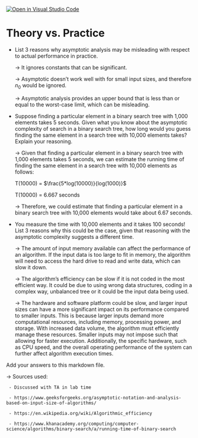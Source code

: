 [![Open in Visual Studio Code](https://classroom.github.com/assets/open-in-vscode-718a45dd9cf7e7f842a935f5ebbe5719a5e09af4491e668f4dbf3b35d5cca122.svg)](https://classroom.github.com/online_ide?assignment_repo_id=11977131&assignment_repo_type=AssignmentRepo)
# Theory vs. Practice

- List 3 reasons why asymptotic analysis may be misleading with respect to
  actual performance in practice.

   ->  It ignores constants that can be significant. 

   ->  Asymptotic doesn’t work well with for small input sizes, and therefore $n_0$ would be ignored. 

   ->  Asymptotic analysis provides an upper bound that is less than or equal to the worst-case limit, which can be misleading.



- Suppose finding a particular element in a binary search tree with 1,000
  elements takes 5 seconds. Given what you know about the asymptotic complexity
  of search in a binary search tree, how long would you guess finding the same
  element in a search tree with 10,000 elements takes? Explain your reasoning.

  -> Given that finding a particular element in a binary search tree with 1,000 elements takes 5 seconds, we can estimate the running time of finding the same element in 
 a search tree with 10,000 elements as follows:

    T(10000) = $\frac{5*log(10000)}{log(1000)}$

    T(10000) = 6.667 seconds

  -> Therefore, we could estimate that finding a particular element in a binary search tree with 10,000 elements would take about 6.67 seconds.


- You measure the time with 10,000 elements and it takes 100 seconds! List 3
  reasons why this could be the case, given that reasoning with the asymptotic
  complexity suggests a different time.

  -> The amount of input memory available can affect the performance of an algorithm. If the input data is too large to fit in memory, the algorithm will need to access the hard drive to read and write data, which can slow it down.
  
  -> The algorithm’s efficiency can be slow if it is not coded in the most efficient way. It could be due to using wrong data structures, coding in a complex way, unbalanced tree or it could be the input data being used.
  
  -> The hardware and software platform could be slow, and larger input sizes can have a more significant impact on its performance compared to smaller inputs. This is because larger inputs demand more computational resources, including memory, processing power, and storage. With increased data volume, the algorithm must efficiently manage these resources. Smaller inputs may not impose such that allowing for faster execution. Additionally, the specific hardware, such as CPU speed, and the overall operating performance of the system can further affect algorithm execution times.


Add your answers to this markdown file.


  -> Sources used: 
  
     - Discussed with TA in lab time
     
     - https://www.geeksforgeeks.org/asymptotic-notation-and-analysis-based-on-input-size-of-algorithms/
     
     - https://en.wikipedia.org/wiki/Algorithmic_efficiency
     
     - https://www.khanacademy.org/computing/computer-science/algorithms/binary-search/a/running-time-of-binary-search

